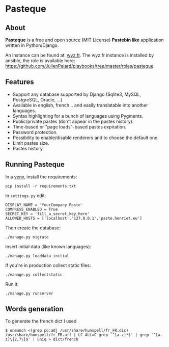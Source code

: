 # Pasteque

## About

**Pasteque** is a free and open source (MIT License) **Pastebin like**
application written in Python/Django.

An instance can be found at: [wyz.fr](https://wyz.fr).  The wyz.fr
instance is installed by ansible, the role is available here:
https://github.com/JulienPalard/playbooks/tree/master/roles/pasteque.


## Features

- Support any database supported by Django (Sqlite3, MySQL, PostgreSQL, Oracle, ...)
- Available in english, french .. and easily translatable into another languages.
- Syntax highlighting for a bunch of languages using Pygments.
- Public/private pastes (don't appear in the pastes history).
- Time-based or "page loads"-based pastes expiration.
- Password protection.
- Possibility to enable/disable renderers and to choose the default one.
- Limit pastes size.
- Pastes history.


## Running Pasteque

In a [venv](https://docs.python.org/3/library/venv.html), install the requirements:

    pip install -r requirements.txt

In `settings.py` edit:

    DISPLAY_NAME = 'YourCompany-Paste'
    COMPRESS_ENABLED = True
    SECRET_KEY = 'fill_a_secret_key_here'
    ALLOWED_HOSTS = ['localhost','127.0.0.1','paste.henriet.eu']

Then create the database:

    ./manage.py migrate

Insert initial data (like known languages):

    ./manage.py loaddata initial

If you're in production collect static files:

    ./manage.py collectstatic

Run it:

    ./manage.py runserver


## Words generation

To generate the french dict I used

    $ unmunch <(grep po:adj /usr/share/hunspell/fr_FR.dic) /usr/share/hunspell/fr_FR.aff | LC_ALL=C grep '^[a-z]*$' | grep '^[a-z]\{2,7\}$' | uniq > dict/french
